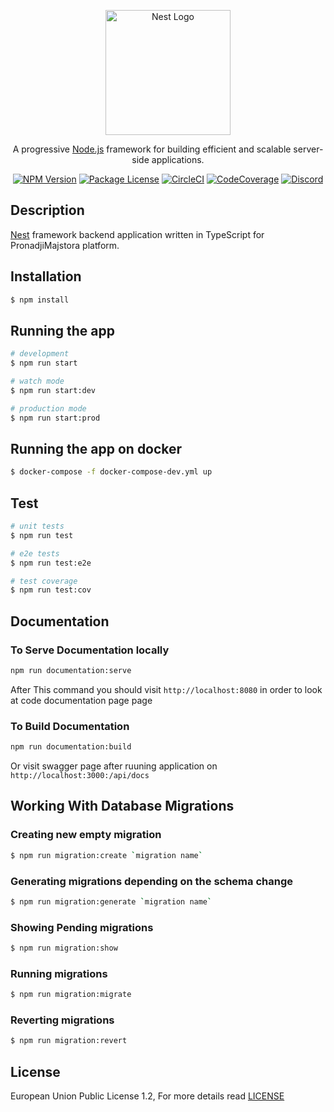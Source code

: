 <p align="center">
  <a href="http://nestjs.com/" target="blank"><img src="https://nestjs.com/img/logo-small.svg" width="200" alt="Nest Logo" /></a>
</p>

[circleci-image]: https://img.shields.io/circleci/build/github/nestjs/nest/master?token=abc123def456
[circleci-url]: https://circleci.com/gh/nestjs/nest

  <p align="center">A progressive <a href="http://nodejs.org" target="_blank">Node.js</a> framework for building efficient and scalable server-side applications.</p>
    <p align="center">
<a href="https://www.npmjs.com/~nestjscore" target="_blank"><img src="https://img.shields.io/badge/npm-8.12.1-green" alt="NPM Version" /></a>
<a href="https://www.pronadjimajstora.rs" target="_blank"><img src="https://img.shields.io/badge/license-EUPL%201.2-green" alt="Package License" /></a>
<a href="https://app.circleci.com/pipelines/github/Dec0dex/pronadji-majstora-backend" target="_blank"><img src="https://img.shields.io/circleci/build/github/Dec0dex/pronadji-majstora-backend" alt="CircleCI" /></a>
<a href="https://codecov.io/gh/Dec0dex/pronadji-majstora-backend"><img scr="https://codecov.io/gh/Dec0dex/pronadji-majstora-ackend/branch/master/graph/badge.svg?token=K4MIHCZMIH"/ alt="CodeCoverage"></a>
<a href="https://www.pronadjimajstora.rs" target="_blank"><img src="" alt="Discord"/></a>
</p>


## Description

[Nest](https://github.com/nestjs/nest) framework backend application written in TypeScript for PronadjiMajstora platform.

## Installation

```bash
$ npm install
```

## Running the app

```bash
# development
$ npm run start

# watch mode
$ npm run start:dev

# production mode
$ npm run start:prod
```

## Running the app on docker
```bash
$ docker-compose -f docker-compose-dev.yml up
```

## Test

```bash
# unit tests
$ npm run test

# e2e tests
$ npm run test:e2e

# test coverage
$ npm run test:cov
```

## Documentation

### To Serve Documentation locally
```bash
npm run documentation:serve
```
After This command you should visit `http://localhost:8080` in order to look at code documentation page page

### To Build Documentation
```bash
npm run documentation:build
```
Or visit swagger page after ruuning application on `http://localhost:3000:/api/docs`

## Working With Database Migrations

### Creating new empty migration
```bash
$ npm run migration:create `migration name`
```

### Generating migrations depending on the schema change
```bash
$ npm run migration:generate `migration name`
```

### Showing Pending migrations
```bash
$ npm run migration:show
```
### Running migrations
```bash
$ npm run migration:migrate
```

### Reverting migrations
```bash
$ npm run migration:revert
```

## License
European Union Public License 1.2, For more details read [LICENSE](LICENSE)
